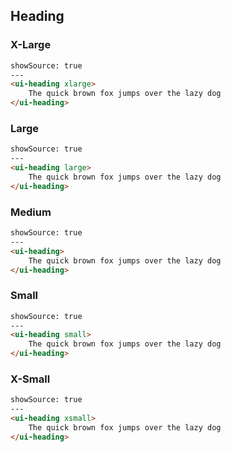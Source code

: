 ## Heading

### X-Large

```html
showSource: true
---
<ui-heading xlarge>
    The quick brown fox jumps over the lazy dog
</ui-heading>
```

### Large

```html
showSource: true
---
<ui-heading large>
    The quick brown fox jumps over the lazy dog
</ui-heading>
```

### Medium
```html
showSource: true
---
<ui-heading>
    The quick brown fox jumps over the lazy dog
</ui-heading>
```

### Small

```html
showSource: true
---
<ui-heading small>
    The quick brown fox jumps over the lazy dog
</ui-heading>
```


### X-Small

```html
showSource: true
---
<ui-heading xsmall>
    The quick brown fox jumps over the lazy dog
</ui-heading>
```
